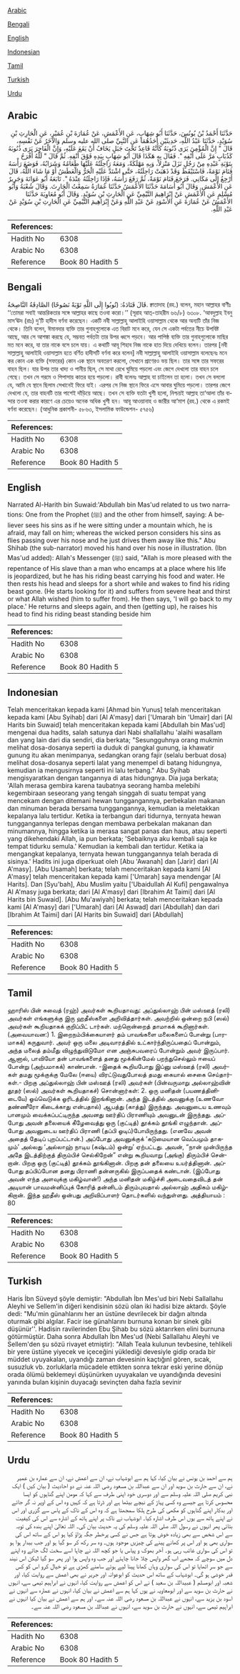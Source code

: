 [Arabic](#arabic)

[Bengali](#bengali)

[English](#english)

[Indonesian](#indonesian)

[Tamil](#tamil)

[Turkish](#turkish)

[Urdu](#urdu)

## Arabic


<div dir="rtl" lang="ar" style={{fontSize:'larger',backgroundColor:'#f8f9fa',padding:20}}>
حَدَّثَنَا أَحْمَدُ بْنُ يُونُسَ، حَدَّثَنَا أَبُو شِهَابٍ، عَنِ الأَعْمَشِ، عَنْ عُمَارَةَ بْنِ عُمَيْرٍ، عَنِ الْحَارِثِ بْنِ سُوَيْدٍ، حَدَّثَنَا عَبْدُ اللَّهِ، حَدِيثَيْنِ أَحَدُهُمَا عَنِ النَّبِيِّ صلى الله عليه وسلم وَالآخَرُ عَنْ نَفْسِهِ، قَالَ ‏"‏ إِنَّ الْمُؤْمِنَ يَرَى ذُنُوبَهُ كَأَنَّهُ قَاعِدٌ تَحْتَ جَبَلٍ يَخَافُ أَنْ يَقَعَ عَلَيْهِ، وَإِنَّ الْفَاجِرَ يَرَى ذُنُوبَهُ كَذُبَابٍ مَرَّ عَلَى أَنْفِهِ ‏"‏‏.‏ فَقَالَ بِهِ هَكَذَا قَالَ أَبُو شِهَابٍ بِيَدِهِ فَوْقَ أَنْفِهِ‏.‏ ثُمَّ قَالَ ‏"‏ لَلَّهُ أَفْرَحُ بِتَوْبَةِ عَبْدِهِ مِنْ رَجُلٍ نَزَلَ مَنْزِلاً، وَبِهِ مَهْلَكَةٌ، وَمَعَهُ رَاحِلَتُهُ عَلَيْهَا طَعَامُهُ وَشَرَابُهُ، فَوَضَعَ رَأْسَهُ فَنَامَ نَوْمَةً، فَاسْتَيْقَظَ وَقَدْ ذَهَبَتْ رَاحِلَتُهُ، حَتَّى اشْتَدَّ عَلَيْهِ الْحَرُّ وَالْعَطَشُ أَوْ مَا شَاءَ اللَّهُ، قَالَ أَرْجِعُ إِلَى مَكَانِي‏.‏ فَرَجَعَ فَنَامَ نَوْمَةً، ثُمَّ رَفَعَ رَأْسَهُ، فَإِذَا رَاحِلَتُهُ عِنْدَهُ ‏"‏‏.‏ تَابَعَهُ أَبُو عَوَانَةَ وَجَرِيرٌ عَنِ الأَعْمَشِ‏.‏ وَقَالَ أَبُو أُسَامَةَ حَدَّثَنَا الأَعْمَشُ حَدَّثَنَا عُمَارَةُ سَمِعْتُ الْحَارِثَ‏.‏ وَقَالَ شُعْبَةُ وَأَبُو مُسْلِمٍ عَنِ الأَعْمَشِ عَنْ إِبْرَاهِيمَ التَّيْمِيِّ عَنِ الْحَارِثِ بْنِ سُوَيْدٍ‏.‏ وَقَالَ أَبُو مُعَاوِيَةَ حَدَّثَنَا الأَعْمَشُ عَنْ عُمَارَةَ عَنِ الأَسْوَدِ عَنْ عَبْدِ اللَّهِ وَعَنْ إِبْرَاهِيمَ التَّيْمِيِّ عَنِ الْحَارِثِ بْنِ سُوَيْدٍ عَنْ عَبْدِ اللَّهِ‏.‏
</div>
<div style={{backgroundColor:'#f8f9fa',padding:20, marginBottom: 10}}><table> <thead> <tr> <th>References:</th> <th></th> </tr> </thead> <tbody><tr><td>Hadith No</td><td>6308</td></tr><tr><td>Arabic No</td><td>6308</td></tr><tr><td>Reference</td><td>Book 80 Hadith 5</td></tr></tbody></table></div>

## Bengali


<div dir="ltr" lang="bn" style={{fontSize:'larger',backgroundColor:'#f8f9fa',padding:20}}>
قَالَ قَتَادَةُ: (تُوبُوا إِلَى اللَّهِ تَوْبَةً نَصُوحًا) الصَّادِقَةُ النَّاصِحَةُ. ক্বাতাদাহ (রহ.) বলেন, মহান আল্লাহর বাণীঃ ‘‘তোমরা সবাই আন্তরিকতার সঙ্গে আল্লাহর কাছে তওবা করো।’’ (সূরাহ আত্-তাহরীম ৬৬/৮) ৬৩০৮. ‘আবদুল্লাহ ইবনু মাস‘ঊদ (রাঃ) দু’টি হাদীস বর্ণনা করেছেন। একটি নবী সাল্লাল্লাহু আলাইহি ওয়াসাল্লাম থেকে আর অন্যটি তাঁর নিজ থেকে। তিনি বলেন, ঈমানদার ব্যক্তি তার গুনাহগুলোকে এত বিরাট মনে করে, যেন সে একটা পর্বতের নীচে উপবিষ্ট আছে, আর সে আশঙ্কা করছে যে, সম্ভবত পর্বতটা তার উপর ধ্বসে পড়বে। আর পাপিষ্ঠ ব্যক্তি তার গুনাহগুলোকে মাছির মত মনে করে, যা তার নাকে বসে চলে যায়। এ কথাটি আবূ শিহাব নিজ নাকে হাত দিয়ে দেখিয়ে বলেন। তারপর [নবী সাল্লাল্লাহু আলাইহি ওয়াসাল্লাম হতে বর্ণিত হাদীসটি বর্ণনা করে বলেন] নবী সাল্লাল্লাহু আলাইহি ওয়াসাল্লাম বলেছেনঃ মনে কর কোন এক ব্যক্তি (সফরের) কোন এক স্থানে অবতরণ করলো, সেখানে প্রাণেরও ভয় ছিল। তার সঙ্গে তার সফরের বাহন ছিল। যার উপর তার খাদ্য ও পানীয় ছিল, সে মাথা রেখে ঘুমিয়ে পড়লো এবং জেগে দেখলো তার বাহন চলে গেছে। তখন সে গরমে ও পিপাসায় কাতর হয়ে পড়লো। রাবী বলেনঃ আল্লাহ যা চাইলেন তা হলো। তখন সে বললো যে, আমি যে স্থানে ছিলাম সেখানেই ফিরে যাই। এরপর সে নিজ স্থানে ফিরে এসে আবার ঘুমিয়ে পড়লো। তারপর জেগে দেখলো যে, তার বাহনটি তার পাশেই দাঁড়িয়ে আছে। তখন সে ব্যক্তি যতটা খুশী হলো, নিশ্চয়ই আল্লাহ তা‘আলা তাঁর বান্দার তওবা করার কারণে এর চেয়েও অনেক অধিক খুশী হন। আবূ আওয়ানাহ ও জারীর আ‘মাশ (রহ.) থেকে এ রকমই বর্ণনা করেছেন। (আধুনিক প্রকাশনী- ৫৮৬৩, ইসলামিক ফাউন্ডেশন- ৫৭৫৬)
</div>
<div style={{backgroundColor:'#f8f9fa',padding:20, marginBottom: 10}}><table> <thead> <tr> <th>References:</th> <th></th> </tr> </thead> <tbody><tr><td>Hadith No</td><td>6308</td></tr><tr><td>Arabic No</td><td>6308</td></tr><tr><td>Reference</td><td>Book 80 Hadith 5</td></tr></tbody></table></div>

## English


<div dir="ltr" lang="en" style={{fontSize:'larger',backgroundColor:'#f8f9fa',padding:20}}>
Narrated Al-Harith bin Suwaid:'Abdullah bin Mas'ud related to us two narrations: One from the Prophet (ﷺ) and the other from himself, saying: A believer sees his sins as if he were sitting under a mountain which, he is afraid, may fall on him; whereas the wicked person considers his sins as flies passing over his nose and he just drives them away like this." Abu Shihab (the sub-narrator) moved his hand over his nose in illustration. (Ibn Mas'ud added): Allah's Messenger (ﷺ) said, "Allah is more pleased with the repentance of His slave than a man who encamps at a place where his life is jeopardized, but he has his riding beast carrying his food and water. He then rests his head and sleeps for a short while and wakes to find his riding beast gone. (He starts looking for it) and suffers from severe heat and thirst or what Allah wished (him to suffer from). He then says, 'I will go back to my place.' He returns and sleeps again, and then (getting up), he raises his head to find his riding beast standing beside him
</div>
<div style={{backgroundColor:'#f8f9fa',padding:20, marginBottom: 10}}><table> <thead> <tr> <th>References:</th> <th></th> </tr> </thead> <tbody><tr><td>Hadith No</td><td>6308</td></tr><tr><td>Arabic No</td><td>6308</td></tr><tr><td>Reference</td><td>Book 80 Hadith 5</td></tr></tbody></table></div>

## Indonesian


<div dir="ltr" lang="id" style={{fontSize:'larger',backgroundColor:'#f8f9fa',padding:20}}>
Telah menceritakan kepada kami [Ahmad bin Yunus] telah menceritakan kepada kami [Abu Syihab] dari [Al A'masy] dari ['Umarah bin 'Umair] dari [Al Harits bin Suwaid] telah menceritakan kepada kami [Abdullah bin Mas'ud] mengenai dua hadits, salah satunya dari Nabi shallallahu 'alaihi wasallam dan yang lain dari dia sendiri, dia berkata; "Sesungguhnya orang mukmin melihat dosa-dosanya seperti ia duduk di pangkal gunung, ia khawatir gunung itu akan menimpanya, sedangkan orang fajir (selalu berbuat dosa) melihat dosa-dosanya seperti lalat yang menempel di batang hidungnya, kemudian ia mengusirnya seperti ini lalu terbang." Abu Syihab mengisyaratkan dengan tangannya di atas hidungnya. Dia juga berkata; 'Allah merasa gembira karena taubatnya seorang hamba melebihi kegembiraan seseorang yang tengah singgah di suatu tempat yang mencekam dengan ditemani hewan tunggangannya, perbekalan makanan dan minuman berada bersama tunggangannya, kemudian ia meletakkan kepalanya lalu tertidur. Ketika ia terbangun dari tidurnya, ternyata hewan tunggangannya terlepas dengan membawa perbekalan makanan dan minumannya, hingga ketika ia merasa sangat panas dan haus, atau seperti yang dikehendaki Allah, ia pun berkata; 'Sebaiknya aku kembali saja ke tempat tidurku semula.' Kemudian ia kembali dan tertidur. Ketika ia mengangkat kepalanya, ternyata hewan tunggangannya telah berada di sisinya.' Hadits ini juga diperkuat oleh [Abu 'Awanah] dan [Jarir] dari [Al A'masy]. [Abu Usamah] berkata; telah menceritakan kepada kami [Al A'masy] telah menceritakan kepada kami ['Umarah] saya mendengar [Al Harits]. Dan [Syu'bah], Abu Muslim yaitu ['Ubaidullah Al Kufi] pengawalnya Al A'masy juga berkata; dari [Al A'masy] dari [Ibrahim At Taimi] dari [Al Harits bin Suwaid]. [Abu Mu'awiyah] berkata; telah menceritakan kepada kami [Al A'masy] dari ['Umarah] dari [Al Aswad] dari [Abdullah] dan dari [Ibrahim At Taimi] dari [Al Harits bin Suwaid] dari [Abdullah]
</div>
<div style={{backgroundColor:'#f8f9fa',padding:20, marginBottom: 10}}><table> <thead> <tr> <th>References:</th> <th></th> </tr> </thead> <tbody><tr><td>Hadith No</td><td>6308</td></tr><tr><td>Arabic No</td><td>6308</td></tr><tr><td>Reference</td><td>Book 80 Hadith 5</td></tr></tbody></table></div>

## Tamil


<div dir="ltr" lang="ta" style={{fontSize:'larger',backgroundColor:'#f8f9fa',padding:20}}>
ஹாரிஸ் பின் சுவைத் (ரஹ்) அவர்கள் கூறியதாவது: அப்துல்லாஹ் பின் மஸ்ஊத் (ரலி) அவர்கள் எங்களுக்கு இரு ஹதீஸ்களை அறிவித்தார்கள். அவற்றில் ஒன்றை நபி (ஸல்) அவர்கள் கூறியதாகக் குறிப்பிட் டார்கள். மற்றொன்றைத் தாமாகக் கூறினார்கள். (அவையாவன:) 1. இறைநம்பிக்கையாளர் தம் பாவங்களை மலைகளைப் போன்று (பாரமாகக்) கருதுவார். அவர் ஒரு மலை அடிவாரத்தில் உட்கார்ந்திருப்பதைப் போன்றும், அந்த மலைத் தம்மீது விழுந்துவிடுமோ என அஞ்சுபவரைப் போன்றும் அவர் இருப்பார். ஆனால், பாவியோ தன் பாவங்களைத் தனது மூக்கின்மேல் பறந்துசெல்லும் ஈயைப் போன்று (அற்பமாகக்) காண்பான். -இதைக் கூறியபோது இப்னு மஸ்ஊத் (ரலி) அவர்கள் தமது மூக்குக்கு மேலே (ஈயை) விரட்டுவதுபோலத் தமது கையால் சைகை செய்தார்கள்.- பிறகு அப்துல்லாஹ் பின் மஸ்ஊத் (ரலி) அவர்கள் (பின்வருமாறு அல்லாஹ்வின் தூதர் (ஸல்) அவர்கள் கூறியதாகச்) சொன்னார்கள்: 2. ஒரு மனிதன் (பயணத்தினிடையே) ஓய்வெடுக்க ஓரிடத்தில் இறங்கினான். அந்த இடத்தில் அவனுக்கு (உணவோ தண்ணீரோ கிடைக்காது என்பதால்) ஆபத்து (காத்து) இருந்தது. அவனுடைய உணவும் பானமும் வைக்கப்பட்டிருந்த அவனது ஊர்திப் பிராணியும் அவனுடன் இருந்தது. அப்போது அவன் தலையைக் கீழேவைத்து ஒரு (குட்டித்) தூக்கம் தூங்கி எழுந்தான். அப்போது அவனுடைய ஊர்திப் பிராணி (தப்பி ஓடிப்)போயிருந்தது. (எனவே அவன் அதைத் தேடிப் புறப்பட்டான்.) அப்போது அவனுக்குக் ‘கடுமையான வெப்பமும் தாகமும்’ அல்லது ‘அல்லாஹ் நாடிய (கஷ்டம்) ஒன்று’ ஏற்பட்டது. அவன், “நான் முன்பிருந்த அதே இடத்திற்குத் திரும்பிச் செல்கிறேன்” என்று கூறியவாறு (அங்கு) திரும்பிச் சென்றான். பிறகு ஒரு (குட்டித்) தூக்கம் தூங்கினான். பிறகு தன் தலையை உயர்த்தினான். அப்போது தப்பிப்போன தனது பிராணி தன்னருகில் இருப்பதைக் கண்டான். (இப்போது அவன் எந்த அளவுக்கு மகிழ்வான்!) அந்த மனிதன் மகிழ்ச்சி அடைவதைவிடத் தன் அடியான் பாவமன்னிப்புக் கோரித் தன்னிடம் திரும்புவதால் அல்லாஹ் அதிகம் மகிழ்கிறான். இந்த ஹதீஸ் ஒன்பது அறிவிப்பாளர் தொடர்களில் வந்துள்ளது. அத்தியாயம் : 80
</div>
<div style={{backgroundColor:'#f8f9fa',padding:20, marginBottom: 10}}><table> <thead> <tr> <th>References:</th> <th></th> </tr> </thead> <tbody><tr><td>Hadith No</td><td>6308</td></tr><tr><td>Arabic No</td><td>6308</td></tr><tr><td>Reference</td><td>Book 80 Hadith 5</td></tr></tbody></table></div>

## Turkish


<div dir="ltr" lang="tr" style={{fontSize:'larger',backgroundColor:'#f8f9fa',padding:20}}>
Haris İbn Süveyd şöyle demiştir: "Abdullah İbn Mes'ud biri Nebi Sallallahu Aleyhi ve Sellem'in diğeri kendisinin sözü olan iki hadisi bize aktardı. Şöyle dedi: "Mu'min günahlarını her an üstüne devrilecek bir dağın altında oturmak gibi algılar. Facir ise günahlarını burnuna konan bir sinek gibi düşünür''. Hadisin ravilerinden Ebu Şihab bu sözü aktarırken elini burnuna götürmüştür. Daha sonra Abdullah İbn Mes'ud (Nebi Sallallahu Aleyhi ve Sellem'den şu sözü rivayet etmiştir): "Allah Teala kulunun tevbesine, tehlikeli bir yere üstüne yiyecek ve içeceğini yüklediği devesiyle gidip orada bir müddet uyuyakalan, uyandığı zaman devesinin kaçtığınl gören, sıcak, susuzluk vb. zorluklarla mücadele ettikten sonra tekrar eski yerine dönüp orada ölümü beklemeyi düşünürken uyuyakalan ve uyandığında devesini yanında bulan kişinin duyacağı sevinçten daha fazla sevinir
</div>
<div style={{backgroundColor:'#f8f9fa',padding:20, marginBottom: 10}}><table> <thead> <tr> <th>References:</th> <th></th> </tr> </thead> <tbody><tr><td>Hadith No</td><td>6308</td></tr><tr><td>Arabic No</td><td>6308</td></tr><tr><td>Reference</td><td>Book 80 Hadith 5</td></tr></tbody></table></div>

## Urdu


<div dir="rtl" lang="ur" style={{fontSize:'larger',backgroundColor:'#f8f9fa',padding:20}}>
ہم سے احمد بن یونس نے بیان کیا، کہا ہم سے ابوشہاب نے، ان سے اعمش نے، ان سے عمارہ بن عمیر نے، ان سے حارث بن سوید اور ان سے عبداللہ بن مسعود رضی اللہ عنہ نے دو احادیث ( بیان کیں ) ایک نبی کریم صلی اللہ علیہ وسلم سے اور دوسری خود اپنی طرف سے کہا کہ مومن اپنے گناہوں کو ایسا محسوس کرتا ہے جیسے وہ کسی پہاڑ کے نیچے بیٹھا ہے اور ڈرتا ہے کہ کہیں وہ اس کے اوپر نہ گر جائے اور بدکار اپنے گناہوں کو مکھی کی طرح ہلکا سمجھتا ہے کہ وہ اس کے ناک کے پاس سے گزری اور اس نے اپنے ہاتھ سے یوں اس طرف اشارہ کیا۔ ابوشہاب نے ناک پر اپنے ہاتھ کے اشارہ سے اس کی کیفیت بتائی پھر انہوں نے رسول اللہ صلی اللہ علیہ وسلم کی یہ حدیث بیان کی۔ اللہ تعالیٰ اپنے بندہ کی توبہ سے اس شخص سے بھی زیادہ خوش ہوتا ہے جس نے کسی پرخطر جگہ پڑاؤ کیا ہو اس کے ساتھ اس کی سواری بھی ہو اور اس پر کھانے پینے کی چیزیں موجود ہوں۔ وہ سر رکھ کر سو گیا ہو اور جب بیدار ہوا ہو تو اس کی سواری غائب رہی ہو۔ آخر بھوک و پیاس یا جو کچھ اللہ نے چاہا اسے سخت لگ جائے وہ اپنے دل میں سوچے کہ مجھے اب گھر واپس چلا جانا چاہئے اور جب وہ واپس ہوا اور پھر سو گیا لیکن اس نیند سے جو سر اٹھایا تو اس کی سواری وہاں کھانا پینا لیے ہوئے سامنے کھڑی ہے تو خیال کرو اس کو کس قدر خوشی ہو گی۔ ابوشہاب کے ساتھ اس حدیث کو ابوعوانہ اور جریر نے بھی اعمش سے روایت کیا، اور شعبہ اور ابومسلم ( عبیداللہ بن سعید ) نے اس کو اعمش سے روایت کیا، انہوں نے ابراہیم تیمی سے، انہوں نے حارث بن سوید سے اور ابومعاویہ نے یوں کہا ہم سے اعمش نے بیان کیا، انہوں نے عمارہ سے انہوں نے اسود بن یزید سے، انہوں نے عبداللہ بن مسعود رضی اللہ عنہ سے۔ اور ہم سے اعمش نے بیان کیا انہوں نے ابراہیم تیمی سے، انہوں نے حارث بن سوید سے، انہوں نے عبداللہ بن مسعود رضی اللہ عنہ سے۔
</div>
<div style={{backgroundColor:'#f8f9fa',padding:20, marginBottom: 10}}><table> <thead> <tr> <th>References:</th> <th></th> </tr> </thead> <tbody><tr><td>Hadith No</td><td>6308</td></tr><tr><td>Arabic No</td><td>6308</td></tr><tr><td>Reference</td><td>Book 80 Hadith 5</td></tr></tbody></table></div>